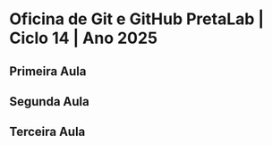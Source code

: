 # Oficina de Git e GitHub PretaLab | Ciclo 14 | Ano 2025

## Primeira Aula

## Segunda Aula

## Terceira Aula